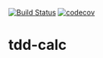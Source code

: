 [![Build Status](https://travis-ci.org/purbancz/tdd-calc.svg?branch=master)](https://travis-ci.org/purbancz/tdd-calc)
[![codecov](https://codecov.io/gh/purbancz/tdd-calc/branch/master/graph/badge.svg)](https://codecov.io/gh/purbancz/tdd-calc)

# tdd-calc
